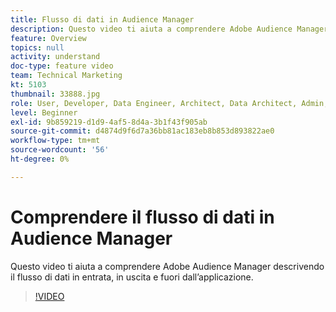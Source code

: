 ```yaml
---
title: Flusso di dati in Audience Manager
description: Questo video ti aiuta a comprendere Adobe Audience Manager descrivendo il flusso di dati in entrata, in uscita e fuori dall’applicazione.
feature: Overview
topics: null
activity: understand
doc-type: feature video
team: Technical Marketing
kt: 5103
thumbnail: 33888.jpg
role: User, Developer, Data Engineer, Architect, Data Architect, Admin, Leader
level: Beginner
exl-id: 9b859219-d1d9-4af5-8d4a-3b1f43f905ab
source-git-commit: d4874d9f6d7a36bb81ac183eb8b853d893822ae0
workflow-type: tm+mt
source-wordcount: '56'
ht-degree: 0%

---
```


# Comprendere il flusso di dati in Audience Manager

Questo video ti aiuta a comprendere Adobe Audience Manager descrivendo il flusso di dati in entrata, in uscita e fuori dall’applicazione.

>[!VIDEO](https://video.tv.adobe.com/v/37161/?quality=12&captions=ita)
